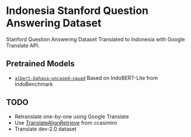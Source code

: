 # Indonesia Stanford Question Answering Dataset

Stanford Question Answering Dataset Translated to Indonesia with Google Translate API.

## Pretrained Models
- [`albert-bahasa-uncased-squad`](https://huggingface.co/Wikidepia/albert-bahasa-uncased-squad) Based on IndoBERT-Lite from IndoBenchmark

## TODO

- Retranslate one-by-one using Google Translate
- Use [TranslateAlignRetrieve](https://github.com/ccasimiro88/TranslateAlignRetrieve) from ccasimiro
- Translate dev-2.0 dataset
